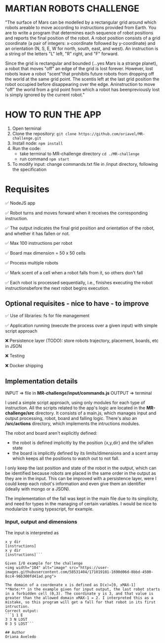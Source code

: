 # MARTIAN ROBOTS CHALLENGE

"The surface of Mars can be modelled by a rectangular grid around which robots areable to move according to instructions provided from Earth. You are to write a program that determines each sequence of robot positions and reports the final position of the robot. A robot position consists of a grid coordinate (a pair of integers: x-coordinate followed by y-coordinate) and an orientation (N, S, E, W for north, south, east, and west). An instruction is a string of the letters "L" left, "R" right, and "F" forward.

Since the grid is rectangular and bounded (...yes Mars is a strange planet), a robot that moves "off" an edge of the grid is lost forever. However, lost robots leave a robot "scent"that prohibits future robots from dropping off the world at the same grid point. The scentis left at the last grid position the robot occupied before disappearing over the edge. Aninstruction to move "off" the world from a grid point from which a robot has beenpreviously lost is simply ignored by the current robot."

# HOW TO RUN THE APP
1. Open terminal
2. Clone the repository: `git clone https://github.com/oriavel/MR-challenge.git`
3. Install node: `npm install`
4. Run the code:
	- take terminal to MR-challenge directory `cd ./MR-challenge`
	- run command  `npm start`
5. To modify input: change commands.txt file in /input directory, following the specification


# Requisites

✅ NodeJS app 

✅ Robot turns and moves forward when it receives the corresponding instruction.

✅ The output indicates the final grid position and orientation of the robot, and whether it has fallen or not.

✅ Max 100 instructions per robot

✅ Board max dimension = 50 x 50 cells

✅ Process multiple robots

✅ Mark scent of a cell when a robot falls from it, so others don't fall

✅ Each robot is processed sequentially, i.e., finishes executing the robot instructionsbefore the next robot begins execution.

## Optional requisites - nice to have - to improve
✅ Use of libraries: fs for file management

✅ Application running (execute the process over a given input) with simple script approach

❌ Persistence layer (TODO): store robots trajectory, placement, boards, etc in JSON

❌ Testing

❌ Docker shipping

## Implementation details
INPUT => file in **MR-challenge/input/commands.js**
OUTPUT => terminal

I used a simple script approach, using only modules for each type of instruction. All the scripts related to the app's logic are located in the **MR-challenge/src** directory. It consists of a main.js, which manages input and output processing, robot, board and falling logic. There's also an **/src/actions** directory, which implements the intructions modules.

The robot and board aren't explicitly defined: 
- the robot is defined implicitly by the position {x,y,dir} and the isFallen state
- the board is implicitly defined by its limits/dimensions and a scent array which keeps all the positions to watch out to not fall.

I only keep the last position and state of the robot in the output, which can be identified because robots are placed in the same order in the output as they are in the input. This can be improved with a persistence layer, were I could keep each robot's information and even give them an identifier (ideally with mongo or a JSON).

The implementation of the fall was kept in the main file due to its simplicity, and need for types in the managing of certain variables. I would be nice to modularize it using typescript, for example. 

### Input, output and dimensions

The input is interpreted as
```xMAX yMAX
x y dir
[instructions]
x y dir
[instructions]```

Given I/O example for the challenge
<img width="104" alt="image" src="https://user-images.githubusercontent.com/58531404/171019101-1690d06d-8bbd-4500-8cc4-96b300fd41ad.png">

The domain of a coordenate x is defined as D(x)=[0, xMAX-1]
**Note:** in the example given for input output, the last robot starts in a forbidden cell (0,3). The coordinate y is 3, and that value is greater than the allowed domain xMAX-1 = 2. I interpreted this as a mistake, so this program will get a fall for that robot in its first intruction.
Correct output:
```1 1 E
3 3 N LOST
0 3 S LOST```

## Author
Oriana Aveledo
